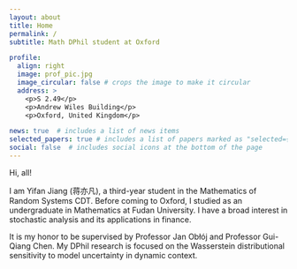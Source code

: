 ```yaml
---
layout: about
title: Home
permalink: /
subtitle: Math DPhil student at Oxford

profile:
  align: right
  image: prof_pic.jpg
  image_circular: false # crops the image to make it circular
  address: >
    <p>S 2.49</p>
    <p>Andrew Wiles Building</p>
    <p>Oxford, United Kingdom</p>

news: true  # includes a list of news items
selected_papers: true # includes a list of papers marked as "selected={true}"
social: false  # includes social icons at the bottom of the page
---
```


Hi, all!

I am Yifan Jiang (蒋亦凡), a third-year student in the Mathematics of Random Systems CDT.
Before coming to Oxford, I studied as an undergraduate in Mathematics at Fudan University.
I have a broad interest in stochastic analysis and its applications in finance.

It is my honor to be supervised by Professor Jan Obłój and Professor Gui-Qiang Chen.
My DPhil research is focused on the Wasserstein distributional sensitivity to model uncertainty in dynamic context.
